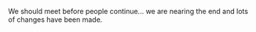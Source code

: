 We should meet before people continue... we are nearing the end and lots of changes have been made.
